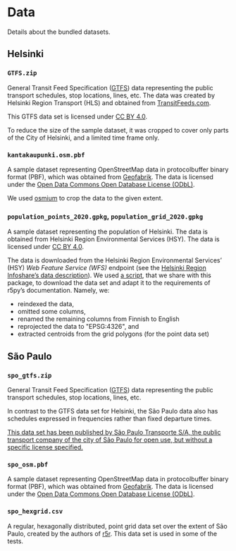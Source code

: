 # Data

Details about the bundled datasets.


## Helsinki

### `GTFS.zip`

General Transit Feed Specification ([GTFS](https://developers.google.com/transit/gtfs/reference))
data representing the public transport schedules, stop locations, lines, etc.
The data was created by Helsinki Region Transport (HLS) and obtained from
[TransitFeeds.com](https://transitfeeds.com/p/helsinki-regional-transport/735).

This GTFS data set is licensed under [CC BY 4.0](https://creativecommons.org/licenses/by/4.0/).

To reduce the size of the sample dataset, it was cropped to cover only parts of the City of Helsinki,
and a limited time frame only.


### `kantakaupunki.osm.pbf`

A sample dataset representing OpenStreetMap data in protocolbuffer binary format (PBF),
which was obtained from [Geofabrik](https://download.geofabrik.de/europe/finland.html).
The data is licensed under the [Open Data Commons Open Database License (ODbL)](https://www.openstreetmap.org/copyright).

We used [osmium](https://osmcode.org/osmium-tool/) to crop the data to the given extent.


### `population_points_2020.gpkg`, `population_grid_2020.gpkg`

A sample dataset representing the population of Helsinki.
The data is obtained from Helsinki Region Environmental Services (HSY).
The data is licensed under [CC BY 4.0](https://creativecommons.org/licenses/by/4.0/).

The data is downloaded from the Helsinki Region Environmental Services’ (HSY)
*Web Feature Service (WFS)* endpoint (see the
[Helsinki Region Infoshare’s data description](https://hri.fi/data/en_GB/dataset/vaestotietoruudukko)).
We used [a script](scripts/download_population_grid.py), that we share with this package, to download
the data set and adapt it to the requirements of r5py’s documentation. Namely, we:

- reindexed the data,
- omitted some columns,
- renamed the remaining columns from Finnish to English
- reprojected the data to "EPSG:4326", and
- extracted centroids from the grid polygons (for the point data set)


## São Paulo

### `spo_gtfs.zip`

General Transit Feed Specification ([GTFS](https://developers.google.com/transit/gtfs/reference))
data representing the public transport schedules, stop locations, lines, etc.

In contrast to the GTFS data set for Helsinki, the São Paulo data also has schedules expressed
in frequencies rather than fixed departure times.

[This data set has been published by São Paulo Transporte S/A, the public transport company of the
city of São Paulo for open use, but without a specific license specified.](https://www.sptrans.com.br/desenvolvedores)


### `spo_osm.pbf`

A sample dataset representing OpenStreetMap data in protocolbuffer binary format (PBF),
which was obtained from [Geofabrik](https://download.geofabrik.de/europe/finland.html).
The data is licensed under the [Open Data Commons Open Database License (ODbL)](https://www.openstreetmap.org/copyright).


### `spo_hexgrid.csv`

A regular, hexagonally distributed, point grid data set over the extent of São Paulo, created by
the authors of [r5r](https://github.com/ipeaGIT/r5r/tree/master/r-package/inst/extdata/spo). This data
set is used in some of the tests.

